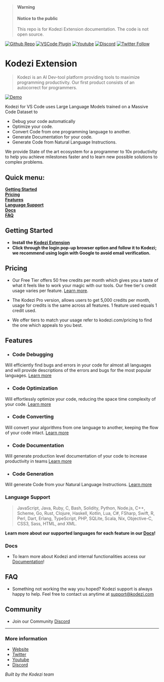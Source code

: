 > **Warning**
> #### Notice to the public
> This repo is for Kodezi Extension documentation.
> The code is not open source.

[twitter-shield]: https://img.shields.io/twitter/follow/kodezihq?style=social
[twitter-url]: https://twitter.com/kodezihq
[github-shield]: https://img.shields.io/github/stars/Kodezi/kodezi-extension?style=social
[github-url]: https://github.com/Kodezi/kodezi-extension.git
[vscode-shield]: https://img.shields.io/visual-studio-marketplace/r/kodezi.kodezi?logo=visual-studio-code&style=social
[vscode-url]: https://marketplace.visualstudio.com/items?itemName=kodezi.kodezi
[youtube-shield]: https://img.shields.io/youtube/channel/views/UCrw0CEXixhbouv3GICHhV5w?style=social
[youtube-url]: https://www.youtube.com/UCrw0CEXixhbouv3GICHhV5w

[discord-shield]: https://dcbadge.vercel.app/api/server/kodezi?style=social
[discord-url]: https://discord.gg/kodezi

[![Github Repo][github-shield]][github-url]
[![VSCode Plugin][vscode-shield]][vscode-url]
[![Youtube][youtube-shield]][youtube-url]
[![Discord][discord-shield]][discord-url]
[![Twitter Follow][twitter-shield]][twitter-url]

# Kodezi Extension

> Kodezi is an AI Dev-tool platform providing tools to maximize programming productivity. Our first product consists of an autocorrect for programmers.

[![Demo](demo1.gif)](https://www.loom.com/share/69927b250b094e38b73998cc0e12b7a8)

Kodezi for VS Code uses Large Language Models trained on a Massive Code Dataset to

* Debug your code automatically
* Optimize your code.
* Convert Code from one programming language to another.
* Generate Documentation for your code.
* Generate Code from Natural Language Instructions.

We provide State of the art ecosystem for a programmer to 10x productivity to help you achieve milestones faster and to learn new possible solutions to complex problems.

## Quick menu:

**[Getting Started](#getting-started)**<br />
**[Pricing](#pricing)**<br />
**[Features](#features)**<br />
**[Language Support](#language-support)**<br />
**[Docs](#docs)**<br />
**[FAQ](#faq)**<br />

## Getting Started

* **Install the [Kodezi Extension](https://marketplace.visualstudio.com/items?itemName=kodezi.kodezi)** <br/>
* **Click through the login pop-up browser option and follow it to Kodezi; we recommend using login with Google to avoid email verification.**

## Pricing

- Our Free Tier offers 50 free credits per month which gives you a taste of what it feels like to work your magic with our tools. Our free tier's credit usage varies per feature. [Learn more](https://docs.kodezi.com/pricing/credits).

- The Kodezi Pro version, allows users to get 5,000 credits per month, usage for credits is the same across all features. 1 feature used equals 1 credit used. 
- We offer tiers to match your usage refer to kodezi.com/pricing to find the one which appeals to you best.

## Features
- ### Code Debugging
Will efficiently find bugs and errors in your code for almost all languages and will provide descriptions of the errors and bugs for the most popular languages. [Learn more](https://docs.kodezi.com/feature-guides/debugging)
- ### Code Optimization
Will effortlessly optimize your code, reducing the space time complexity of your code. [Learn more](https://docs.kodezi.com/feature-guides/optimizing)
- ### Code Converting
Will convert your algorithms from one language to another, keeping the flow of your code intact. [Learn more](https://docs.kodezi.com/feature-guides/converting)
- ### Code Documentation
Will generate production level documentation of your code to increase productivity in teams [Learn more](https://docs.kodezi.com/feature-guides/generate-documents)
- ### Code Generation
Will generate Code from your Natural Language Instructions. [Learn more](https://docs.kodezi.com/feature-guides/generate-code)

### Language Support
> JavaScript, Java, Ruby, C, Bash, Solidity, Python, Node.js, C++, Scheme, Go, Rust, Clojure, Haskell, Kotlin, Lua, C#, FSharp, Swift, R, Perl, Dart, Erlang, TypeScript, PHP, SQLite, Scala, Nix, Objective-C, CSS3, Sass, HTML, and XML. 

**Learn more about our supported languages for each feature in our [Docs](https://docs.kodezi.com/)!**
### Docs
- To learn more about Kodezi and internal functionalities access our [Documentation](https://docs.kodezi.com/)!
## FAQ
- Something not working the way you hoped? Kodezi support is always happy to help. Feel free to contact us anytime at support@kodezi.com

## Community 
- Join our Community [Discord](https://discord.gg/kodezi) 

---

### More information

- [Website](https://kodezi.com/)
- [Twitter](https://twitter.com/kodezihq)
- [Youtube](https://www.youtube.com/kodezi)
- [Discord](https://discord.gg/kodezi)

_Built by the Kodezi team_

